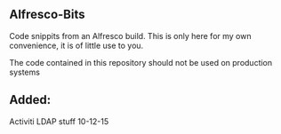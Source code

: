 ## Alfresco-Bits ##

Code snippits from an Alfresco build. This is only here for my own convenience, it is of little use to you.

The code contained in this repository should not be used on production systems

## Added: ##
Activiti LDAP stuff 10-12-15

